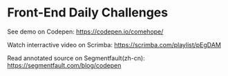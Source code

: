 # Front-End Daily Challenges

See demo on Codepen: https://codepen.io/comehope/

Watch interractive video on Scrimba: https://scrimba.com/playlist/pEgDAM

Read annotated source on Segmentfault(zh-cn): https://segmentfault.com/blog/codepen